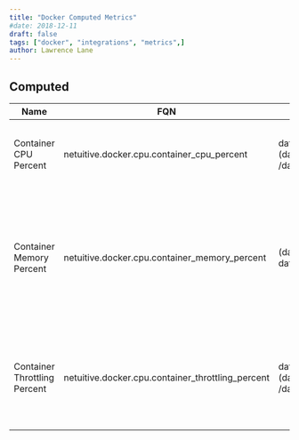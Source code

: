 ```yaml
---
title: "Docker Computed Metrics"
#date: 2018-12-11
draft: false
tags: ["docker", "integrations", "metrics",]
author: Lawrence Lane
---
```


##  Computed

| Name                         | FQN                                               | Computation                                                                                                                                                   | Units   | Min | Max | BASE | CORR | Description                                                                                            |
|------------------------------|---------------------------------------------------|---------------------------------------------------------------------------------------------------------------------------------------------------------------|---------|-----|-----|------|------|--------------------------------------------------------------------------------------------------------|
| Container CPU Percent        | netuitive.docker.cpu.container_cpu_percent        | data[‘cpu.system_cpu_usage’].actual == 0 ? 0 :(data[‘cpu.cpu_usage.total_usage’].actual /data[‘cpu.system_cpu_usage’].actual) * 100                           | percent | 0   | 100 | yes  | yes  | The percentage of total CPU being used by the container.                                               |
| Container Memory Percent     | netuitive.docker.cpu.container_memory_percent     | (data[‘memory.usage’].actual / data[‘memory.limit’].actual) * 100                                                                                             | percent | 0   | 100 | yes  | yes  | The amount of memory in use by the container, expressed as a percentage of the memory available to it. |
| Container Throttling Percent | netuitive.docker.cpu.container_throttling_percent | data[‘cpu.throttling_data.periods’].actual == 0 ? 0 :(data[‘cpu.throttling_data.throttled_periods’].actual /data[‘cpu.throttling_data.periods’].actual) * 100 | percent | 0   | 100 | yes  | yes  | The percentage of periods that the container spent having its CPU usage throttled.                     |
